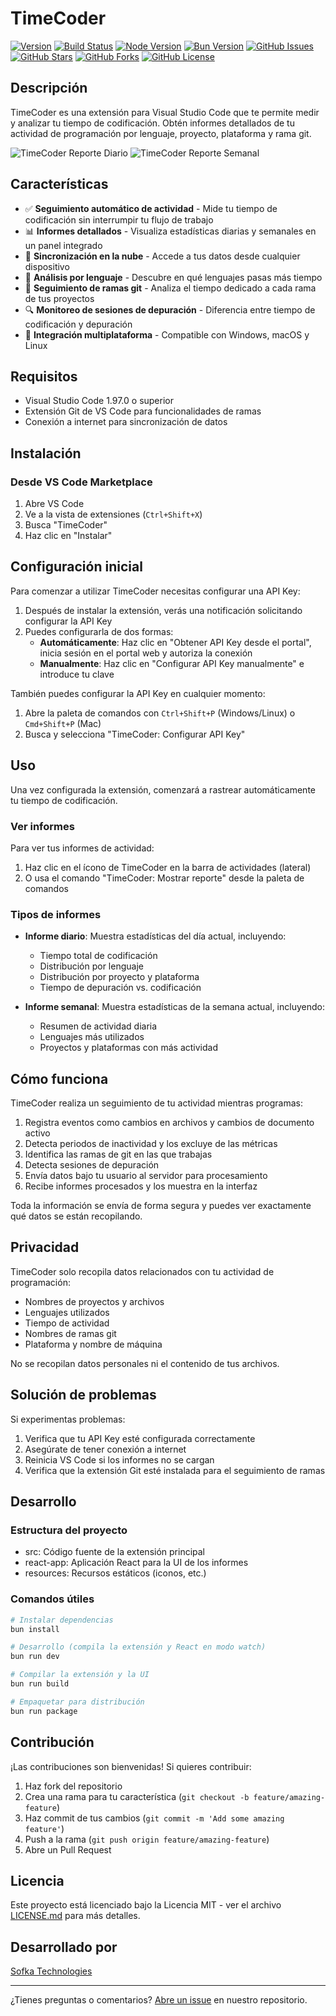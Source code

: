 # TimeCoder
[![Version](https://img.shields.io/badge/version-1.0.2-blue.svg)](https://github.com/ProfeJulianLasso/time-coder-extension/releases/tag/v1.0.2) [![Build Status](https://img.shields.io/badge/build-passing-brightgreen.svg)](https://github.com/ProfeJulianLasso/time-coder-extension/actions) [![Node Version](https://img.shields.io/badge/node-%3E%3D18.0.0-brightgreen.svg)](https://nodejs.org/) [![Bun Version](https://img.shields.io/badge/bun-%3E%3D1.2-brightgreen.svg)](https://bun.sh/) [![GitHub Issues](https://img.shields.io/github/issues/ProfeJulianLasso/time-coder-extension.svg)](https://github.com/ProfeJulianLasso/time-coder-extension/issues) [![GitHub Stars](https://img.shields.io/github/stars/ProfeJulianLasso/time-coder-extension.svg)](https://github.com/ProfeJulianLasso/time-coder-extension/stargazers) [![GitHub Forks](https://img.shields.io/github/forks/ProfeJulianLasso/time-coder-extension.svg)](https://github.com/ProfeJulianLasso/time-coder-extension/network/members) [![GitHub License](https://img.shields.io/github/license/ProfeJulianLasso/time-coder-extension.svg)](https://opensource.org/licenses/MIT)

## Descripción

TimeCoder es una extensión para Visual Studio Code que te permite medir y analizar tu tiempo de codificación. Obtén informes detallados de tu actividad de programación por lenguaje, proyecto, plataforma y rama git.

![TimeCoder Reporte Diario](https://github.com/ProfeJulianLasso/time-coder-extension/raw/main/resources/screenshot-daily.png) ![TimeCoder Reporte Semanal](https://github.com/ProfeJulianLasso/time-coder-extension/raw/main/resources/screenshot-weekly.png)

## Características

- ✅ **Seguimiento automático de actividad** - Mide tu tiempo de codificación sin interrumpir tu flujo de trabajo
- 📊 **Informes detallados** - Visualiza estadísticas diarias y semanales en un panel integrado
- 🔄 **Sincronización en la nube** - Accede a tus datos desde cualquier dispositivo
- 🔎 **Análisis por lenguaje** - Descubre en qué lenguajes pasas más tiempo
- 🌳 **Seguimiento de ramas git** - Analiza el tiempo dedicado a cada rama de tus proyectos
- 🔍 **Monitoreo de sesiones de depuración** - Diferencia entre tiempo de codificación y depuración
- 🔌 **Integración multiplataforma** - Compatible con Windows, macOS y Linux

## Requisitos

- Visual Studio Code 1.97.0 o superior
- Extensión Git de VS Code para funcionalidades de ramas
- Conexión a internet para sincronización de datos

## Instalación

### Desde VS Code Marketplace

1. Abre VS Code
2. Ve a la vista de extensiones (`Ctrl+Shift+X`) 
3. Busca "TimeCoder"
4. Haz clic en "Instalar"

## Configuración inicial

Para comenzar a utilizar TimeCoder necesitas configurar una API Key:

1. Después de instalar la extensión, verás una notificación solicitando configurar la API Key
2. Puedes configurarla de dos formas:
   - **Automáticamente**: Haz clic en "Obtener API Key desde el portal", inicia sesión en el portal web y autoriza la conexión
   - **Manualmente**: Haz clic en "Configurar API Key manualmente" e introduce tu clave

También puedes configurar la API Key en cualquier momento:
1. Abre la paleta de comandos con `Ctrl+Shift+P` (Windows/Linux) o `Cmd+Shift+P` (Mac)
2. Busca y selecciona "TimeCoder: Configurar API Key"

## Uso

Una vez configurada la extensión, comenzará a rastrear automáticamente tu tiempo de codificación.

### Ver informes

Para ver tus informes de actividad:

1. Haz clic en el ícono de TimeCoder en la barra de actividades (lateral)
2. O usa el comando "TimeCoder: Mostrar reporte" desde la paleta de comandos

### Tipos de informes

- **Informe diario**: Muestra estadísticas del día actual, incluyendo:
  - Tiempo total de codificación
  - Distribución por lenguaje
  - Distribución por proyecto y plataforma
  - Tiempo de depuración vs. codificación

- **Informe semanal**: Muestra estadísticas de la semana actual, incluyendo:
  - Resumen de actividad diaria
  - Lenguajes más utilizados
  - Proyectos y plataformas con más actividad

## Cómo funciona

TimeCoder realiza un seguimiento de tu actividad mientras programas:

1. Registra eventos como cambios en archivos y cambios de documento activo
2. Detecta periodos de inactividad y los excluye de las métricas
3. Identifica las ramas de git en las que trabajas
4. Detecta sesiones de depuración
5. Envía datos bajo tu usuario al servidor para procesamiento
6. Recibe informes procesados y los muestra en la interfaz

Toda la información se envía de forma segura y puedes ver exactamente qué datos se están recopilando.

## Privacidad

TimeCoder solo recopila datos relacionados con tu actividad de programación:
- Nombres de proyectos y archivos
- Lenguajes utilizados
- Tiempo de actividad
- Nombres de ramas git
- Plataforma y nombre de máquina

No se recopilan datos personales ni el contenido de tus archivos.

## Solución de problemas

Si experimentas problemas:

1. Verifica que tu API Key esté configurada correctamente
2. Asegúrate de tener conexión a internet
3. Reinicia VS Code si los informes no se cargan
4. Verifica que la extensión Git esté instalada para el seguimiento de ramas

## Desarrollo

### Estructura del proyecto
- src: Código fuente de la extensión principal
- react-app: Aplicación React para la UI de los informes
- resources: Recursos estáticos (iconos, etc.)

### Comandos útiles

```bash
# Instalar dependencias
bun install

# Desarrollo (compila la extensión y React en modo watch)
bun run dev

# Compilar la extensión y la UI
bun run build

# Empaquetar para distribución
bun run package
```

## Contribución

¡Las contribuciones son bienvenidas! Si quieres contribuir:

1. Haz fork del repositorio
2. Crea una rama para tu característica (`git checkout -b feature/amazing-feature`)
3. Haz commit de tus cambios (`git commit -m 'Add some amazing feature'`)
4. Push a la rama (`git push origin feature/amazing-feature`)
5. Abre un Pull Request

## Licencia

Este proyecto está licenciado bajo la Licencia MIT - ver el archivo [LICENSE.md](LICENSE.md) para más detalles.

## Desarrollado por

[Sofka Technologies](https://github.com/ProfeJulianLasso)

---

¿Tienes preguntas o comentarios? [Abre un issue](https://github.com/ProfeJulianLasso/time-coder-extension/issues) en nuestro repositorio.